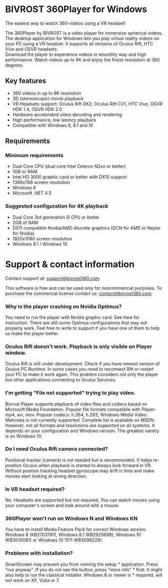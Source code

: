 BIVROST 360Player for Windows
=============================

The easiest way to watch 360-videos using a VR headset!

The 360Player by BIVROST is a video player for immersive spherical videos. The desktop application for Windows lets you play virtual reality videos on your PC using a VR headset. It supports all versions of Oculus Rift, HTC Vive and OSVR headsets.  
Download the player to experience videos in smoothly way and high performance. Watch videos up to 4K and enjoy the finest resolution at 360 degrees.


Key features
------------

* 360 videos in up to 8K resolution
* 3D (stereoscopic) movie playback
* VR Headsets support: Oculus Rift DK2, Oculus Rift CV1, HTC Vive, OSVR HDK 1.4, OSVR HDK 2.0
* Hardware accelerated video decoding and rendering
* High performance, low latency playback
* Compatible with Windows 8, 8.1 and 10


Requirements
------------

### Minimum requirements
* Dual Core CPU (dual core Intel Celeron N2xx or better)
* 1GB or RAM
* Intel HD 3000 graphic card or better with DX10 support
* 1366x768 screen resolution
* Windows 8
* Microsoft .NET 4.5

### Suggested configuration for 4K playback
* Dual Core 3rd generation i5 CPU or better
* 2GB of RAM
* DX11 compatible Nvidia/AMD discrete graphics (GCN for AMD or Kepler for Nvidia)
* 1920x1080 screen resolution
* Windows 8.1 / Windows 10


Support & contact information
=============================

Contact support at: support@bivrost360.com.

This software is free and can be used only for noncommercial purposes. To purchase the commercial license contact us: contact@bivrost360.com.

### Why is the player crashing on Nvidia Optimus?
You need to run the player with Nvidia graphic card. See here for instruction. There are still some Optimus configurations that may not properly work. Feel free to write to support if you have one of them to help us make the player better.

### Oculus Rift doesn't work. Playback is only visible on Player window.
Oculus Rift is still under development. Check if you have newest version of Oculus PC Runtime. In some cases you need to reconnect Rift or restart your PC to make it work again. This problem considers not only the player but other applications connecting to Oculus Services.

### I'm getting "File not supported" trying to play video.
Bivrost Player supports playback of video files and codecs based on Microsoft Media Foundation. Popular file formats compatible with Player: mp4, avi, mov. Popular codecs: h.264, h.263, Windows Media Video. Matroska is not currently supported. Complete list is available on MSDN.  
 However, not all formats and resolutions are supported on all systems. It depends on your configuration and Windows version. The greatest variety is on Windows 10.

### Do I need Oculus Rift camera connected?
Positional tracker (camera) is not needed but is recommended. It helps re-position Oculus when playback is started to always look forward in VR. Without position tracking headset gyroscope may drift in time and make movies start looking at wrong direction.

### Is VR headset required?
No. Headsets are supported but not required, You can watch movies using your computer's screen and look around with a mouse.

### 360Player won't run on Windows N and Windows KN
You have to install Media Feature Pack for correct Windows version: Windows 8 (KB2703761), Windows 8.1 (KB2929699), Windows 10 (KB3010081) or Windows 10 1511 (KB3099229).

### Problems with installation? 
SmartScreen may prevent you from running the setup * application. Press "run anyway". If you do not see the button, press "more info" * first. It might also help to run the classical installer. Windows 8 or newer is * required, will not work on XP, Vista or 7.
